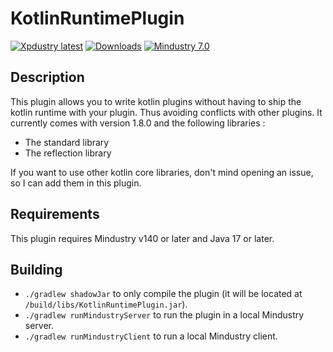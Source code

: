 #  KotlinRuntimePlugin

[![Xpdustry latest](https://maven.xpdustry.fr/api/badge/latest/releases/fr/xpdustry/kotlin-runtime?color=00ced1&name=KotlinRuntimePlugin&prefix=v)](https://maven.xpdustry.fr/#/releases/fr/xpdustry/kotlin-runtime)
[![Downloads](https://img.shields.io/github/downloads/Xpdustry/KotlinRuntimePlugin/total?color=00ced1)](https://github.com/Xpdustry/KotlinRuntimePlugin/releases)
[![Mindustry 7.0](https://img.shields.io/badge/Mindustry-7.0-00ced1)](https://github.com/Anuken/Mindustry/releases)

## Description

This plugin allows you to write kotlin plugins without having to ship the kotlin runtime with your plugin. Thus avoiding conflicts with other plugins. It currently comes with version 1.8.0 and the following libraries :

- The standard library
- The reflection library

If you want to use other kotlin core libraries, don't mind opening an issue, so I can add them in this plugin.

## Requirements

This plugin requires Mindustry v140 or later and Java 17 or later.

## Building

- `./gradlew shadowJar` to only compile the plugin (it will be located at `/build/libs/KotlinRuntimePlugin.jar`).
- `./gradlew runMindustryServer` to run the plugin in a local Mindustry server.
- `./gradlew runMindustryClient` to run a local Mindustry client.
